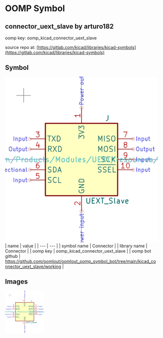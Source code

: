 # OOMP Symbol  
## connector_uext_slave  by arturo182  
  
oomp key: oomp_kicad_connector_uext_slave  
  
source repo at: [https://gitlab.com/kicad/libraries/kicad-symbols](https://gitlab.com/kicad/libraries/kicad-symbols)  
## Symbol  
  
[![working.png](working_600.png)](working.png)  
| name | value | 
| --- | --- | 
| symbol name | Connector | 
| library name | Connector | 
| oomp key | oomp_kicad_connector_uext_slave | 
| oomp bot github | https://github.com/oomlout/oomlout_oomp_symbol_bot/tree/main/kicad_connector_uext_slave/working | 
## Images  
  
[![working.png](working_140.png)](working.png)  
